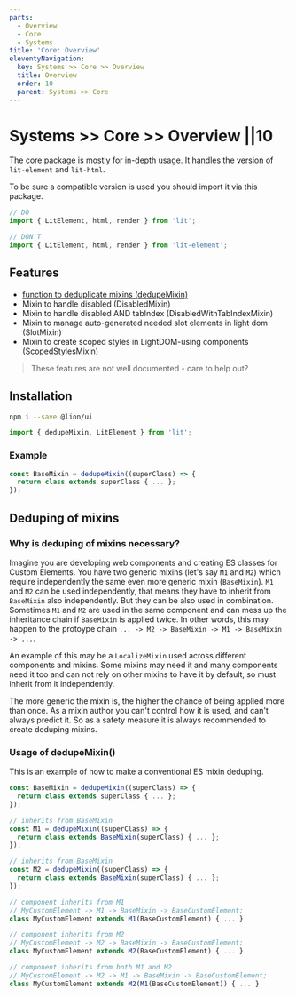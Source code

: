 ```yaml
---
parts:
  - Overview
  - Core
  - Systems
title: 'Core: Overview'
eleventyNavigation:
  key: Systems >> Core >> Overview
  title: Overview
  order: 10
  parent: Systems >> Core
---
```


# Systems >> Core >> Overview ||10

The core package is mostly for in-depth usage.
It handles the version of `lit-element` and `lit-html`.

To be sure a compatible version is used you should import it via this package.

```js
// DO
import { LitElement, html, render } from 'lit';

// DON'T
import { LitElement, html, render } from 'lit-element';
```

## Features

- [function to deduplicate mixins (dedupeMixin)](#deduping-of-mixins)
- Mixin to handle disabled (DisabledMixin)
- Mixin to handle disabled AND tabIndex (DisabledWithTabIndexMixin)
- Mixin to manage auto-generated needed slot elements in light dom (SlotMixin)
- Mixin to create scoped styles in LightDOM-using components (ScopedStylesMixin)

> These features are not well documented - care to help out?

## Installation

```bash
npm i --save @lion/ui
```

```js
import { dedupeMixin, LitElement } from 'lit';
```

### Example

```js
const BaseMixin = dedupeMixin((superClass) => {
  return class extends superClass { ... };
});
```

## Deduping of mixins

### Why is deduping of mixins necessary?

Imagine you are developing web components and creating ES classes for Custom Elements. You have two generic mixins (let's say `M1` and `M2`) which require independently the same even more generic mixin (`BaseMixin`). `M1` and `M2` can be used independently, that means they have to inherit from `BaseMixin` also independently. But they can be also used in combination. Sometimes `M1` and `M2` are used in the same component and can mess up the inheritance chain if `BaseMixin` is applied twice.
In other words, this may happen to the protoype chain `... -> M2 -> BaseMixin -> M1 -> BaseMixin -> ...`.

An example of this may be a `LocalizeMixin` used across different components and mixins. Some mixins may need it and many components need it too and can not rely on other mixins to have it by default, so must inherit from it independently.

The more generic the mixin is, the higher the chance of being applied more than once. As a mixin author you can't control how it is used, and can't always predict it. So as a safety measure it is always recommended to create deduping mixins.

### Usage of dedupeMixin()

This is an example of how to make a conventional ES mixin deduping.

```js
const BaseMixin = dedupeMixin((superClass) => {
  return class extends superClass { ... };
});

// inherits from BaseMixin
const M1 = dedupeMixin((superClass) => {
  return class extends BaseMixin(superClass) { ... };
});

// inherits from BaseMixin
const M2 = dedupeMixin((superClass) => {
  return class extends BaseMixin(superClass) { ... };
});

// component inherits from M1
// MyCustomElement -> M1 -> BaseMixin -> BaseCustomElement;
class MyCustomElement extends M1(BaseCustomElement) { ... }

// component inherits from M2
// MyCustomElement -> M2 -> BaseMixin -> BaseCustomElement;
class MyCustomElement extends M2(BaseCustomElement) { ... }

// component inherits from both M1 and M2
// MyCustomElement -> M2 -> M1 -> BaseMixin -> BaseCustomElement;
class MyCustomElement extends M2(M1(BaseCustomElement)) { ... }
```
